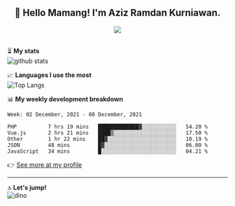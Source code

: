 <h2 align="center">👋 Hello Mamang! I'm Aziz Ramdan Kurniawan.</h2>  
<p align="center">
  <img src="https://komarev.com/ghpvc/?username=azizramdan"> <br><br>
</p>
    
⏳ **My stats**  
![github stats](https://github-readme-stats.vercel.app/api?username=azizramdan&show_icons=true&count_private=true&title_color=000&hide_border=true&hide_title=true)  

📈 **Languages I use the most**  
![Top Langs](https://github-readme-stats.vercel.app/api/top-langs/?username=azizramdan&layout=compact&langs_count=6&hide=tsql&hide_border=true&hide_title=true&exclude_repo=Futsal-Go,Futsal-Go-Admin,Sistem-Informasi-Sensus-Harian-Rawat-Inap)  

📊 **My weekly development breakdown**
<!--START_SECTION:waka-->
```text
Week: 02 December, 2021 - 08 December, 2021

PHP          7 hrs 19 mins   █████████████▓░░░░░░░░░░░   54.20 % 
Vue.js       2 hrs 21 mins   ████▒░░░░░░░░░░░░░░░░░░░░   17.50 % 
Other        1 hr 22 mins    ██▓░░░░░░░░░░░░░░░░░░░░░░   10.19 % 
JSON         48 mins         █▓░░░░░░░░░░░░░░░░░░░░░░░   06.00 % 
JavaScript   34 mins         █░░░░░░░░░░░░░░░░░░░░░░░░   04.21 % 
```
<!--END_SECTION:waka-->
👉 [See more at my profile](https://wakatime.com/@azizramdan)
***
🔝 **Let's jump!**  
![dino](https://raw.githubusercontent.com/azizramdan/azizramdan/master/dino.gif)  
